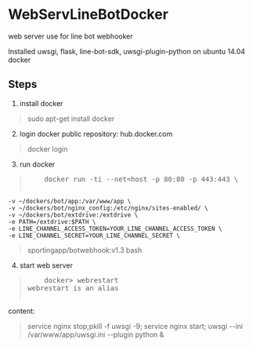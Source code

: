 # WebServLineBotDocker
web server use for line bot webhooker

Installed uwsgi, flask, line-bot-sdk, uwsgi-plugin-python on ubuntu 14.04 docker

## Steps
1. install docker
>    sudo apt-get install docker

2. login docker public repository: hub.docker.com
>    docker login

3. run docker
><pre>    docker run -ti --net=host -p 80:80 -p 443:443 \
    -v ~/dockers/bot/app:/var/www/app \
    -v ~/dockers/bot/nginx_config:/etc/nginx/sites-enabled/ \
    -v ~/dockers/bot/extdrive:/extdrive \
    -e PATH=/extdrive:$PATH \
    -e LINE_CHANNEL_ACCESS_TOKEN=YOUR_LINE_CHANNEL_ACCESS_TOKEN \
    -e LINE_CHANNEL_SECRET=YOUR_LINE_CHANNEL_SECRET \
>    sportingapp/botwebhook:v1.3 bash</pre>
  
4. start web server
><pre>    docker> webrestart
>webrestart is an alias
content:
>service nginx stop;pkill -f uwsgi -9; service nginx start; uwsgi --ini /var/www/app/uwsgi.ini --plugin python &</pre>
